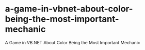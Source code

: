 # a-game-in-vbnet-about-color-being-the-most-important-mechanic
A Game in VB.NET About Color Being the Most Important Mechanic
